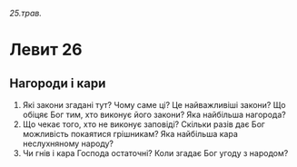 
_25.трав._

# Левит 26

## Нагороди і кари
1. Які закони згадані тут? Чому саме ці? Це найважливіші закони? Що обіцяє Бог тим, хто виконує його закони? Яка найбільша нагорода?
2. Що чекає того, хто не виконує заповіді? Скільки разів дає Бог можливість покаятися грішникам? Яка найбільша кара неслухняному народу?
3. Чи гнів і кара Господа остаточні? Коли згадає Бог угоду з народом?
